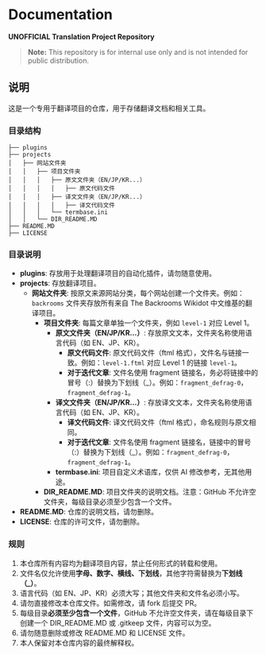 # Documentation

**UNOFFICIAL Translation Project Repository**

> **Note:** This repository is for internal use only and is not intended for public distribution.

## 说明

这是一个专用于翻译项目的仓库，用于存储翻译文档和相关工具。

### 目录结构

```
├── plugins
├── projects
│   ├── 网站文件夹
│   │   ├── 项目文件夹
│   │   │   ├── 原文文件夹（EN/JP/KR...）
│   │   │   │   ├── 原文代码文件
│   │   │   ├── 译文文件夹（EN/JP/KR...）
│   │   │   │   ├── 译文代码文件
│   │   │   └── termbase.ini
│   │   └── DIR_README.MD
├── README.MD
├── LICENSE
```

### 目录说明

- **plugins**: 存放用于处理翻译项目的自动化插件，请勿随意使用。
- **projects**: 存放翻译项目。
  - **网站文件夹**: 按原文来源网站分类，每个网站创建一个文件夹。例如：`backrooms` 文件夹存放所有来自 The Backrooms Wikidot 中文维基的翻译项目。
    - **项目文件夹**: 每篇文章单独一个文件夹，例如 `level-1` 对应 Level 1。
      - **原文文件夹（EN/JP/KR...）**: 存放原文文本，文件夹名称使用语言代码（如 EN、JP、KR）。
        - **原文代码文件**: 原文代码文件（ftml 格式），文件名与链接一致。例如：`level-1.ftml` 对应 Level 1 的链接 `level-1`。
        - **对于迭代文章**: 文件名使用 fragment 链接名，务必将链接中的冒号（:）替换为下划线（_）。例如：`fragment_defrag-0`，`fragment_defrag-1`。
      - **译文文件夹（EN/JP/KR...）**: 存放译文文本，文件夹名称使用语言代码（如 EN、JP、KR）。
        - **译文代码文件**: 译文代码文件（ftml 格式），命名规则与原文相同。
        - **对于迭代文章**: 文件名使用 fragment 链接名，链接中的冒号（:）替换为下划线（_）。例如：`fragment_defrag-0`，`fragment_defrag-1`。
      - **termbase.ini**: 项目自定义术语库，仅供 AI 修改参考，无其他用途。
    - **DIR_README.MD**: 项目文件夹的说明文档。注意：GitHub 不允许空文件夹，每级目录必须至少包含一个文件。
- **README.MD**: 仓库的说明文档，请勿删除。
- **LICENSE**: 仓库的许可文件，请勿删除。

### 规则

1. 本仓库所有内容均为翻译项目内容，禁止任何形式的转载和使用。
2. 文件名仅允许使用**字母、数字、横线、下划线**，其他字符需替换为**下划线（_）**。
3. 语言代码（如 EN、JP、KR）必须大写；其他文件夹和文件名必须小写。
4. 请勿直接修改本仓库文件。如需修改，请 fork 后提交 PR。
5. 每级目录**必须至少包含一个文件**，GitHub 不允许空文件夹，请在每级目录下创建一个 DIR_README.MD 或 .gitkeep 文件，内容可以为空。
6. 请勿随意删除或修改 README.MD 和 LICENSE 文件。
7. 本人保留对本仓库内容的最终解释权。